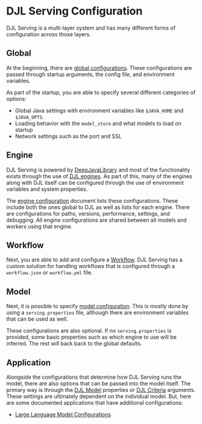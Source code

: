 # DJL Serving Configuration

DJL Serving is a multi-layer system and has many different forms of configuration across those layers.

## Global

At the beginning, there are [global configurations](configurations_global.md).
These configurations are passed through startup arguments, the config file, and environment variables.

As part of the startup, you are able to specify several different categories of options:

- Global Java settings with environment variables like `$JAVA_HOME` and `$JAVA_OPTS`.
- Loading behavior with the `model_store` and what models to load on startup
- Network settings such as the port and SSL

## Engine

DJL Serving is powered by [DeepJavaLibrary](djl.ai) and most of the functionality exists through the use of [DJL engines](http://docs.djl.ai/docs/engine.html).
As part of this, many of the engines along with DJL itself can be configured through the use of environment variables and system properties.

The [engine configuration](configurations.md) document lists these configurations.
These include both the ones global to DJL as well as lists for each engine.
There are configurations for paths, versions, performance, settings, and debugging.
All engine configurations are shared between all models and workers using that engine.

## Workflow

Next, you are able to add and configure a [Workflow](workflows.md).
DJL Serving has a custom solution for handling workflows that is configured through a `workflow.json` or `workflow.yml` file.

## Model

Next, it is possible to specify [model configuration](configurations_model.md).
This is mostly done by using a `serving.properties` file, although there are environment variables that can be used as well.

These configurations are also optional.
If no `serving.properties` is provided, some basic properties such as which engine to use will be inferred.
The rest will back back to the global defaults.

## Application

Alongside the configurations that determine how DJL Serving runs the model, there are also options that can be passed into the model itself.
The primary way is through the [DJL Model](https://javadoc.io/doc/ai.djl/api/latest/ai/djl/Model.html) properties or [DJL Criteria](https://javadoc.io/doc/ai.djl/api/latest/ai/djl/repository/zoo/Criteria.html) arguments.
These settings are ultimately dependent on the individual model.
But, here are some documented applications that have additional configurations:

- [Large Language Model Configurations](lmi/configurations_large_model_inference_containers.md)
